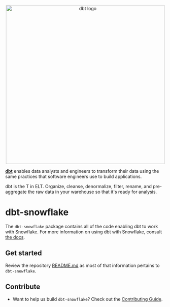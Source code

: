 <p align="center">
  <img src="https://raw.githubusercontent.com/dbt-labs/dbt/ec7dee39f793aa4f7dd3dae37282cc87664813e4/etc/dbt-logo-full.svg" alt="dbt logo" width="500"/>
</p>

**[dbt](https://www.getdbt.com/)** enables data analysts and engineers to transform their data using the same practices that software engineers use to build applications.

dbt is the T in ELT. Organize, cleanse, denormalize, filter, rename, and pre-aggregate the raw data in your warehouse so that it's ready for analysis.

# dbt-snowflake

The `dbt-snowflake` package contains all of the code enabling dbt to work with Snowflake.
For more information on using dbt with Snowflake, consult [the docs](https://docs.getdbt.com/docs/profile-snowflake).

## Get started

Review the repository [README.md](../README.md) as most of that information pertains to `dbt-snowflake`.

## Contribute

- Want to help us build `dbt-snowflake`? Check out the [Contributing Guide](CONTRIBUTING.md).
